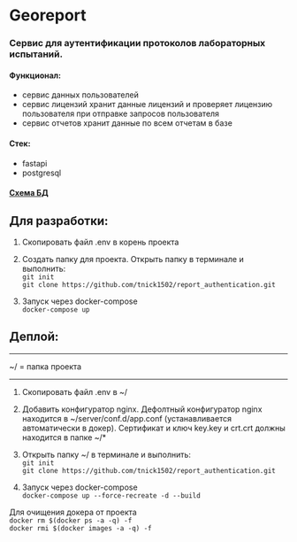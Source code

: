 # Georeport

### Сервис для аутентификации протоколов лабораторных испытаний. 

#### Функционал:
* сервис данных пользователей
* сервис лицензий хранит данные лицензий и проверяет лицензию пользователя при отправке запросов пользователя
* сервис отчетов хранит данные по всем отчетам в базе

#### Стек:
* fastapi
* postgresql

#### [Схема БД](https://dbdiagram.io/d/63088a2bf1a9b01b0feae726)

## Для разработки:
1. Скопировать файл .env в корень проекта
    
2. Создать папку для проекта. Открыть папку в терминале и выполнить:\
    `git init`\
    `git clone https://github.com/tnick1502/report_authentication.git`

3. Запуск через docker-compose\
    `docker-compose up`

## Деплой:
***
~/ = папка проекта 
***
1. Скопировать файл .env в ~/

2. Добавить конфигуратор nginx. Дефолтный конфигуратор nginx находится в ~/server/conf.d/app.conf (устанавливается автоматически в докер). Сертификат и ключ key.key и crt.crt должны находится в папке ~/*
    
3. Открыть папку ~/ в терминале и выполнить:\
    `git init`\
    `git clone https://github.com/tnick1502/report_authentication.git`

4. Запуск через docker-compose\
    `docker-compose up --force-recreate -d --build`


Для очищения докера от проекта\
    `docker rm $(docker ps -a -q) -f`\
    `docker rmi $(docker images -a -q) -f`

